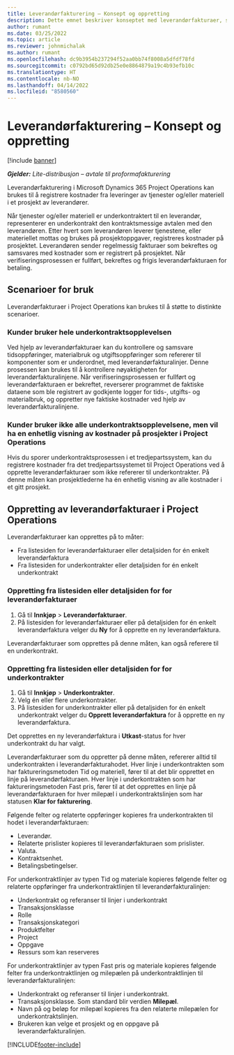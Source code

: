 ```yaml
---
title: Leverandørfakturering – Konsept og oppretting
description: Dette emnet beskriver konseptet med leverandørfakturaer, scenarioer for bruk og hvordan du oppretter leverandørfakturaer i Microsoft Dynamics 365 Project Operations.
author: rumant
ms.date: 03/25/2022
ms.topic: article
ms.reviewer: johnmichalak
ms.author: rumant
ms.openlocfilehash: dc9b3954b237294f52aa0bb74f8008a5dfdf78fd
ms.sourcegitcommit: c0792bd65d92db25e0e8864879a19c4b93efb10c
ms.translationtype: HT
ms.contentlocale: nb-NO
ms.lasthandoff: 04/14/2022
ms.locfileid: "8580560"
---
```

# <a name="vendor-invoicing---concept-and-creation"></a>Leverandørfakturering – Konsept og oppretting

[!include [banner](../../includes/dataverse-preview.md)]

_**Gjelder:** Lite-distribusjon – avtale til proformafakturering_

Leverandørfakturering i Microsoft Dynamics 365 Project Operations kan brukes til å registrere kostnader fra leveringer av tjenester og/eller materiell i et prosjekt av leverandører.

Når tjenester og/eller materiell er underkontraktert til en leverandør, representerer en underkontrakt den kontraktsmessige avtalen med den leverandøren. Etter hvert som leverandøren leverer tjenestene, eller materiellet mottas og brukes på prosjektoppgaver, registreres kostnader på prosjektet. Leverandøren sender regelmessig fakturaer som bekreftes og samsvares med kostnader som er registrert på prosjektet. Når verifiseringsprosessen er fullført, bekreftes og frigis leverandørfakturaen for betaling.

## <a name="scenarios-for-use"></a>Scenarioer for bruk

Leverandørfakturaer i Project Operations kan brukes til å støtte to distinkte scenarioer.

### <a name="customers-use-the-full-subcontracting-experiences"></a>Kunder bruker hele underkontraktsopplevelsen

Ved hjelp av leverandørfakturaer kan du kontrollere og samsvare tidsoppføringer, materialbruk og utgiftsoppføringer som refererer til komponenter som er underordnet, med leverandørfakturalinjer. Denne prosessen kan brukes til å kontrollere nøyaktigheten for leverandørfakturalinjene. Når verifiseringsprosessen er fullført og leverandørfakturaen er bekreftet, reverserer programmet de faktiske dataene som ble registrert av godkjente logger for tids-, utgifts- og materialbruk, og oppretter nye faktiske kostnader ved hjelp av leverandørfakturalinjene.

### <a name="customers-dont-use-the-full-subcontracting-experiences-but-want-to-have-a-unified-view-of-costs-on-projects-in-project-operations"></a>Kunder bruker ikke alle underkontraktsopplevelsene, men vil ha en enhetlig visning av kostnader på prosjekter i Project Operations

Hvis du sporer underkontraktsprosessen i et tredjepartssystem, kan du registrere kostnader fra det tredjepartssystemet til Project Operations ved å opprette leverandørfakturaer som ikke refererer til underkontrakter. På denne måten kan prosjektlederne ha én enhetlig visning av alle kostnader i et gitt prosjekt.

## <a name="creation-of-vendor-invoices-in-project-operations"></a>Oppretting av leverandørfakturaer i Project Operations

Leverandørfakturaer kan opprettes på to måter:

- Fra listesiden for leverandørfakturaer eller detaljsiden for én enkelt leverandørfaktura
- Fra listesiden for underkontrakter eller detaljsiden for én enkelt underkontrakt

### <a name="creation-from-the-vendor-invoice-list-page-or-details-page"></a>Oppretting fra listesiden eller detaljsiden for for leverandørfakturaer

1. Gå til **Innkjøp** \> **Leverandørfakturaer**.
2. På listesiden for leverandørfakturaer eller på detaljsiden for én enkelt leverandørfaktura velger du **Ny** for å opprette en ny leverandørfaktura.

Leverandørfakturaer som opprettes på denne måten, kan også referere til en underkontrakt.

### <a name="creation-from-the-subcontract-list-page-or-details-page"></a>Oppretting fra listesiden eller detaljsiden for for underkontrakter

1. Gå til **Innkjøp** \> **Underkontrakter**.
2. Velg én eller flere underkontrakter.
3. På listesiden for underkontrakter eller på detaljsiden for én enkelt underkontrakt velger du **Opprett leverandørfaktura** for å opprette en ny leverandørfaktura.

Det opprettes en ny leverandørfaktura i **Utkast**-status for hver underkontrakt du har valgt.

Leverandørfakturaer som du oppretter på denne måten, refererer alltid til underkontrakten i leverandørfakturahodet. Hver linje i underkontrakten som har faktureringsmetoden Tid og materiell, fører til at det blir opprettet en linje på leverandørfakturaen. Hver linje i underkontrakten som har faktureringsmetoden Fast pris, fører til at det opprettes en linje på leverandørfakturaen for hver milepæl i underkontraktslinjen som har statusen **Klar for fakturering**.

Følgende felter og relaterte oppføringer kopieres fra underkontrakten til hodet i leverandørfakturaen:

- Leverandør.
- Relaterte prislister kopieres til leverandørfakturaen som prislister.
- Valuta.
- Kontraktsenhet.
- Betalingsbetingelser.

For underkontraktlinjer av typen Tid og materiale kopieres følgende felter og relaterte oppføringer fra underkontraktlinjen til leverandørfakturalinjen:

- Underkontrakt og referanser til linjer i underkontrakt
- Transaksjonsklasse
- Rolle
- Transaksjonskategori
- Produktfelter
- Project
- Oppgave
- Ressurs som kan reserveres

For underkontraktlinjer av typen Fast pris og materiale kopieres følgende felter fra underkontraktlinjen og milepælen på underkontraktlinjen til leverandørfakturalinjen:

- Underkontrakt og referanser til linjer i underkontrakt.
- Transaksjonsklasse. Som standard blir verdien **Milepæl**.
- Navn på og beløp for milepæl kopieres fra den relaterte milepælen for underkontraktslinjen.
- Brukeren kan velge et prosjekt og en oppgave på leverandørfakturalinjen.

[!INCLUDE[footer-include](../../includes/footer-banner.md)]
